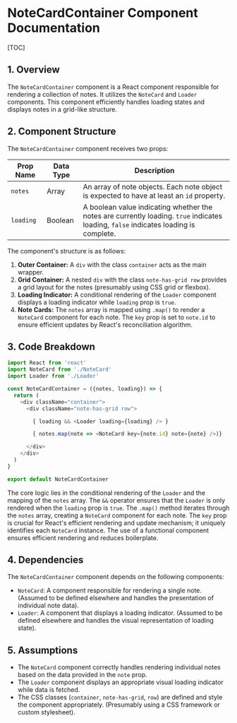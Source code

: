 # NoteCardContainer Component Documentation

[TOC]

## 1. Overview

The `NoteCardContainer` component is a React component responsible for rendering a collection of notes. It utilizes the `NoteCard` and `Loader` components.  This component efficiently handles loading states and displays notes in a grid-like structure.

## 2. Component Structure

The `NoteCardContainer` component receives two props:

| Prop Name | Data Type | Description |
|---|---|---|
| `notes` | Array | An array of note objects. Each note object is expected to have at least an `id` property. |
| `loading` | Boolean | A boolean value indicating whether the notes are currently loading.  `true` indicates loading, `false` indicates loading is complete. |


The component's structure is as follows:

1. **Outer Container:** A `div` with the class `container` acts as the main wrapper.
2. **Grid Container:** A nested `div` with the class `note-has-grid row` provides a grid layout for the notes (presumably using CSS grid or flexbox).
3. **Loading Indicator:** A conditional rendering of the `Loader` component displays a loading indicator while `loading` prop is `true`.
4. **Note Cards:** The `notes` array is mapped using `.map()` to render a `NoteCard` component for each note. The `key` prop is set to `note.id` to ensure efficient updates by React's reconciliation algorithm.

## 3. Code Breakdown

```javascript
import React from 'react'
import NoteCard from './NoteCard'
import Loader from './Loader'

const NoteCardContainer = ({notes, loading}) => {
  return (
    <div className="container">
      <div className="note-has-grid row">

        { loading && <Loader loading={loading} /> }

        { notes.map(note => <NoteCard key={note.id} note={note} />)}

      </div>
    </div>
  )
}

export default NoteCardContainer
```

The core logic lies in the conditional rendering of the `Loader` and the mapping of the `notes` array.  The `&&` operator ensures that the `Loader` is only rendered when the `loading` prop is `true`. The `.map()` method iterates through the `notes` array, creating a `NoteCard` component for each note.  The `key` prop is crucial for React's efficient rendering and update mechanism; it uniquely identifies each `NoteCard` instance.  The use of a functional component ensures efficient rendering and reduces boilerplate.


## 4. Dependencies

The `NoteCardContainer` component depends on the following components:

*   `NoteCard`:  A component responsible for rendering a single note.  (Assumed to be defined elsewhere and handles the presentation of individual note data).
*   `Loader`: A component that displays a loading indicator. (Assumed to be defined elsewhere and handles the visual representation of loading state).


## 5.  Assumptions

* The `NoteCard` component correctly handles rendering individual notes based on the data provided in the `note` prop.
* The `Loader` component displays an appropriate visual loading indicator while data is fetched.
* The CSS classes (`container`, `note-has-grid`, `row`) are defined and style the component appropriately.  (Presumably using a CSS framework or custom stylesheet).

